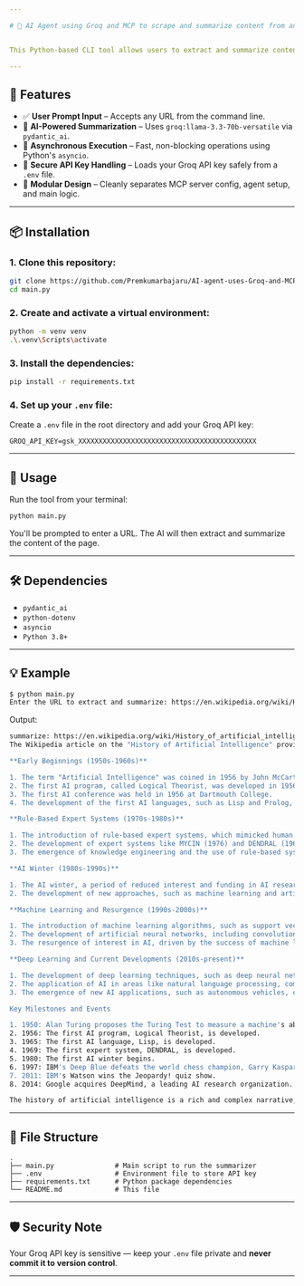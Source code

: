 ```yaml
---

# 🧠 AI Agent using Groq and MCP to scrape and summarize content from any URL


This Python-based CLI tool allows users to extract and summarize content from a URL (web pages) using a Groq-powered LLaMA 3.3 70B model, integrated with an MCP server.

---
```


## 🚀 Features

- ✅ **User Prompt Input** – Accepts any URL from the command line.
- 🤖 **AI-Powered Summarization** – Uses `groq:llama-3.3-70b-versatile` via `pydantic_ai`.
- 🔌 **Asynchronous Execution** – Fast, non-blocking operations using Python's `asyncio`.
- 🔐 **Secure API Key Handling** – Loads your Groq API key safely from a `.env` file.
- 🧩 **Modular Design** – Cleanly separates MCP server config, agent setup, and main logic.

---

## 📦 Installation

### 1. Clone this repository:
```bash
git clone https://github.com/Premkumarbajaru/AI-agent-uses-Groq-and-MCP-to-scrape-and-summarize-content-from-any-URL.git
cd main.py
```

### 2. Create and activate a virtual environment:
```bash
python -m venv venv
.\.venv\Scripts\activate
```

### 3. Install the dependencies:
```bash
pip install -r requirements.txt
```

### 4. Set up your `.env` file:
Create a `.env` file in the root directory and add your Groq API key:
```
GROQ_API_KEY=gsk_XXXXXXXXXXXXXXXXXXXXXXXXXXXXXXXXXXXXXXXXXXXX
```

---

## 🧪 Usage

Run the tool from your terminal:

```bash
python main.py
```

You'll be prompted to enter a URL. The AI will then extract and summarize the content of the page.

---

## 🛠 Dependencies

- `pydantic_ai`
- `python-dotenv`
- `asyncio`
- `Python 3.8+`
---

## 💡 Example

```bash
$ python main.py
Enter the URL to extract and summarize: https://en.wikipedia.org/wiki/History_of_artificial_intelligence
```

Output:
```bash
summarize: https://en.wikipedia.org/wiki/History_of_artificial_intelligence
The Wikipedia article on the "History of Artificial Intelligence" provides a comprehensive overview of the development of AI from its inception to the present day. Here's a summary of the content:

**Early Beginnings (1950s-1960s)**

1. The term "Artificial Intelligence" was coined in 1956 by John McCarthy.
2. The first AI program, called Logical Theorist, was developed in 1956 by Allen Newell and Herbert Simon.
3. The first AI conference was held in 1956 at Dartmouth College.
4. The development of the first AI languages, such as Lisp and Prolog, took place during this period.

**Rule-Based Expert Systems (1970s-1980s)**

1. The introduction of rule-based expert systems, which mimicked human decision-making abilities, marked a significant milestone in AI development.
2. The development of expert systems like MYCIN (1976) and DENDRAL (1969) demonstrated the potential of AI in various domains.      
3. The emergence of knowledge engineering and the use of rule-based systems in commercial applications.

**AI Winter (1980s-1990s)**

1. The AI winter, a period of reduced interest and funding in AI research, occurred due to the limitations of rule-based systems and the lack of significant progress.
2. The development of new approaches, such as machine learning and artificial neural networks, helped to revitalize AI research.    

**Machine Learning and Resurgence (1990s-2000s)**

1. The introduction of machine learning algorithms, such as support vector machines and random forests, enabled AI systems to learn from data.
2. The development of artificial neural networks, including convolutional neural networks (CNNs) and recurrent neural networks (RNNs), led to significant advancements in image and speech recognition.
3. The resurgence of interest in AI, driven by the success of machine learning and the availability of large datasets.

**Deep Learning and Current Developments (2010s-present)**

1. The development of deep learning techniques, such as deep neural networks (DNNs) and long short-term memory (LSTM) networks, has led to state-of-the-art performance in various AI tasks.
2. The application of AI in areas like natural language processing, computer vision, and robotics has become increasingly prevalent.
3. The emergence of new AI applications, such as autonomous vehicles, chatbots, and smart homes, has transformed various industries and aspects of daily life.

Key Milestones and Events

1. 1950: Alan Turing proposes the Turing Test to measure a machine's ability to exhibit intelligent behavior.
2. 1956: The first AI program, Logical Theorist, is developed.
3. 1965: The first AI language, Lisp, is developed.
4. 1969: The first expert system, DENDRAL, is developed.
5. 1980: The first AI winter begins.
6. 1997: IBM's Deep Blue defeats the world chess champion, Garry Kasparov.
7. 2011: IBM's Watson wins the Jeopardy! quiz show.
8. 2014: Google acquires DeepMind, a leading AI research organization.

The history of artificial intelligence is a rich and complex narrative, spanning multiple decades and involving the contributions of numerous researchers, scientists, and engineers. From its early beginnings to the current state-of-the-art, AI has evolved significantly, with ongoing advancements in machine learning, deep learning, and other areas continuing to shape the field.
```

---

## 📁 File Structure

```
.
├── main.py               # Main script to run the summarizer
├── .env                  # Environment file to store API key
├── requirements.txt      # Python package dependencies
└── README.md             # This file
```

---

## 🛡️ Security Note

Your Groq API key is sensitive — keep your `.env` file private and **never commit it to version control**.

---
